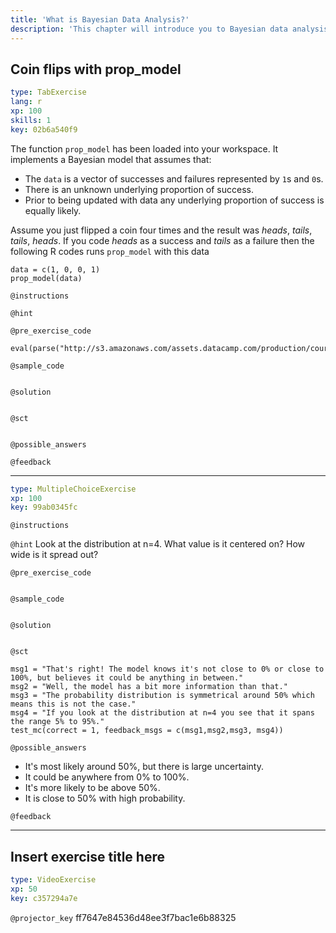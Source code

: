 ```yaml
---
title: 'What is Bayesian Data Analysis?'
description: 'This chapter will introduce you to Bayesian data analysis and give you a feel for how it works.'
---
```


## Coin flips with prop_model

```yaml
type: TabExercise 
lang: r
xp: 100 
skills: 1
key: 02b6a540f9   
```


The function `prop_model` has been loaded into your workspace. It implements a Bayesian model that assumes that:

 * The `data` is a vector of successes and failures represented by `1`s and `0`s.
 * There is an unknown underlying proportion of success.
 * Prior to being updated with data any underlying proportion of success is equally likely.

Assume you just flipped a coin four times and the result was *heads*, *tails*, *tails*, *heads*. If you code *heads* as a success and *tails* as a failure then the following R codes runs `prop_model` with this data
```{r}
data = c(1, 0, 0, 1)
prop_model(data)
```


`@instructions`


`@hint`


`@pre_exercise_code`

```{python}
eval(parse("http://s3.amazonaws.com/assets.datacamp.com/production/course_5334/datasets/beta_binomial_function.R"))
```


`@sample_code`

```{sql}

```


`@solution`

```{sql}

```


`@sct`

```{python}

```


`@possible_answers`


`@feedback`


***



```yaml
type: MultipleChoiceExercise 
xp: 100 
key: 99ab0345fc   
```





`@instructions`


`@hint`
Look at the distribution at n=4. What value is it centered on? How wide is it spread out?

`@pre_exercise_code`

```{r}

```


`@sample_code`

```{r}

```


`@solution`

```{r}

```


`@sct`

```{r}
msg1 = "That's right! The model knows it's not close to 0% or close to 100%, but believes it could be anything in between."
msg2 = "Well, the model has a bit more information than that."
msg3 = "The probability distribution is symmetrical around 50% which means this is not the case."
msg4 = "If you look at the distribution at n=4 you see that it spans the range 5% to 95%."
test_mc(correct = 1, feedback_msgs = c(msg1,msg2,msg3, msg4))
```


`@possible_answers`
- It's most likely around 50%, but there is large uncertainty.
- It could be anywhere from 0% to 100%.
- It's more likely to be above 50%.
- It is close to 50% with high probability.

`@feedback`



---

## Insert exercise title here

```yaml
type: VideoExercise 
xp: 50 
key: c357294a7e   
```

`@projector_key`
ff7647e84536d48ee3f7bac1e6b88325